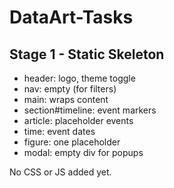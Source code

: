 # DataArt-Tasks

## Stage 1 - Static Skeleton

- header: logo, theme toggle  
- nav: empty (for filters)  
- main: wraps content  
- section#timeline: event markers  
- article: placeholder events  
- time: event dates  
- figure: one placeholder  
- modal: empty div for popups  

No CSS or JS added yet.
